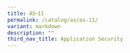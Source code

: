 ```yaml
---
title: AS᠆11
permalink: /catalog/as/as-11/
variant: markdown
description: ""
third_nav_title: Application Security
---
```

